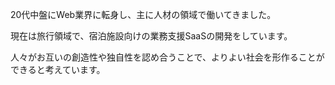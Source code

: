 20代中盤にWeb業界に転身し、主に人材の領域で働いてきました。

現在は旅行領域で、宿泊施設向けの業務支援SaaSの開発をしています。

人々がお互いの創造性や独自性を認め合うことで、よりよい社会を形作ることができると考えています。
